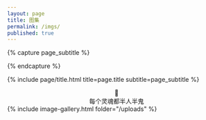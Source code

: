```yaml
---
layout: page
title: 图集
permalink: /imgs/
published: true
---
```


<div class="page" >

{% capture page_subtitle %}

{% endcapture %}

{% include page/title.html title=page.title subtitle=page_subtitle %}

<center>🤨</center>

<center>每个灵魂都半人半鬼</center>

</div>
{% include image-gallery.html folder="/uploads" %}
